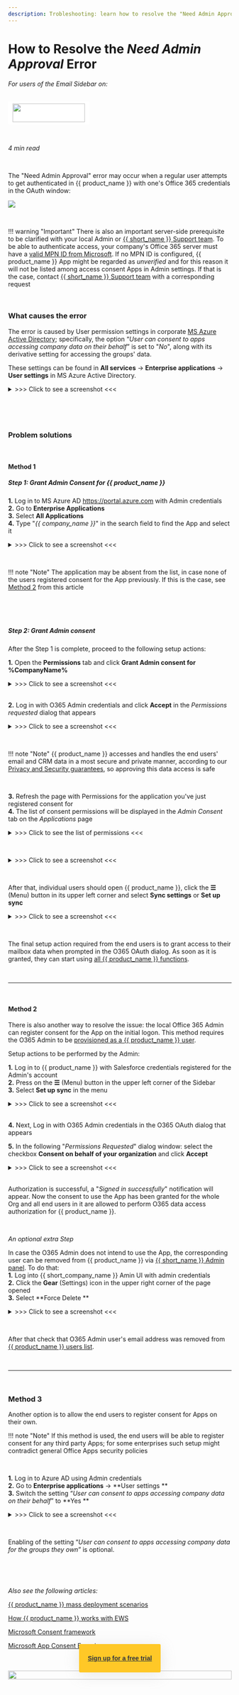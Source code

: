 ```yaml
---
description: Trobleshooting: learn how to resolve the "Need Admin Approval" error
---
```

# How to Resolve the *Need Admin Approval* Error  
  

<i>For users of the Email Sidebar on:</i><br><br>
<div class="container" style="display: inline-block; height: 42px; width: 163px; padding: 5px 10px; background-color: #fff;"><img src="https://revenuegrid.com/revenue-inbox/wp-content/uploads/Office365.svg" style="height: 100%; object-fit: contain; vertical-align: middle;"></div>

&nbsp;

*4 min read*  

<!-- ShareThis BEGIN --> 
<div class="addthis_inline_share_toolbox"></div>
<!-- End ShareThis --> 

&nbsp;

The "Need Admin Approval" error may occur when a regular user attempts to get authenticated in {{ product_name }} with one's Office 365 credentials in the OAuth window:

![](../assets/images/Configuration-&-Settings/Admin-Settings-&-Actions/Admin-Approval/admin-approval1.png)

&nbsp;

!!! warning "Important"
    There is also an important server-side prerequisite to be clarified with your local Admin or [{{ short_name }} Support team](mailto:support@revenuegrid.com). To be able to authenticate access, your company's Office 365 server must have a [valid MPN ID from Microsoft](https://docs.microsoft.com/en-us/partner-center/mpn-create-a-partner-center-account). If no MPN ID is configured, {{ product_name }} App might be regarded as *unverified* and for this reason it will not be listed among access consent Apps in Admin settings. If that is the case, contact [{{ short_name }} Support team](mailto:support@revenuegrid.com) with a corresponding request







&nbsp;

### What causes the error

The error is caused by User permission settings in corporate [MS Azure Active Directory](https://azure.microsoft.com/en-us/services/active-directory/); specifically, the option “*User can consent to apps accessing company data on their behalf*” is set to "*No*", along with its derivative setting for accessing the groups' data. 

These settings can be found in **All services** -> **Enterprise applications** -> **User settings** in MS Azure Active Directory.

<details><summary> >>> Click to see a screenshot <<< </summary>
<p><img src="..\..\assets\images\Configuration-&-Settings\Admin-Settings-&-Actions\Admin-Approval\admin-approval2.png" class="minimized">
</p></details>

&nbsp;



&nbsp;
&nbsp;

### Problem solutions

&nbsp;

#### Method 1

##### Step 1: Grant Admin Consent for {{ product_name }}

**1\.** Log in to MS Azure AD <https://portal.azure.com> with Admin credentials  
**2\.** Go to **Enterprise Applications**  
**3\.** Select **All Applications**  
**4\.** Type "*{{ company_name }}*" in the search field to find the App and select it   

<details><summary> >>> Click to see a screenshot <<< </summary>
<p><img src="..\..\assets\images\Configuration-&-Settings\Admin-Settings-&-Actions\Admin-Approval\admin-approval3.png" class="minimized">
</p></details>

&nbsp;

!!! note "Note"
    The application may be absent from the list, in case none of the users registered consent for the App previously. If  this is the case, see [Method 2](../Need-Admin-Approval/#method_2) from this article

&nbsp;

&nbsp;

##### Step 2: Grant Admin consent

After the Step 1 is complete, proceed to the following setup actions:

**1\.** Open the **Permissions** tab and click **Grant Admin consent for %CompanyName%**  
<details><summary> >>> Click to see a screenshot <<< </summary>
<p><img src="..\..\assets\images\Configuration-&-Settings\Admin-Settings-&-Actions\Admin-Approval\admin-approval4.png" class="minimized">
</p></details>
&nbsp;

**2\.** Log in with O365 Admin credentials and click **Accept** in the *Permissions requested* dialog that appears
<details><summary> >>> Click to see a screenshot <<< </summary>
<p><img src="..\..\assets\images\Configuration-&-Settings\Admin-Settings-&-Actions\Admin-Approval\admin-approval5.png">
</p></details>

&nbsp;

!!! note "Note"
    {{ product_name }} accesses and handles the end users' email and CRM data in a most secure and private manner, according to our [Privacy and Security guarantees](https://revenuegrid.com/privacy-policy/), so approving this data access is safe

&nbsp;

**3\.** Refresh the page with Permissions for the application you've just registered consent for  
**4\.** The list of consent permissions will be displayed in the *Admin Consent* tab on the *Applications* page   

<details><summary> >>> Click to see the list of permissions <<< </summary>
<p><table>
<thead>
<tr>
<th>API Name</th>
<th>Claim value</th>
<th>Permission</th>
<th>Type</th>
<th>Granted through</th>
<th>Granted by</th>
</tr>
</thead>
<tbody>
<tr>
<td>Microsoft Graph</td>
<td></td>
<td></td>
<td></td>
<td></td>
<td></td>
</tr>
<tr>
<td>Microsoft Graph</td>
<td>profile</td>
<td>View users’ basic profile</td>
<td>Delegated</td>
<td>Admin consent</td>
<td>An administrator</td>
</tr>
<tr>
<td>Microsoft Graph</td>
<td>email</td>
<td>View users’ email address</td>
<td>Delegated</td>
<td>Admin consent</td>
<td>An administrator</td>
</tr>
<tr>
<td>Microsoft Graph</td>
<td>Calendars.ReadWrite</td>
<td>Have full access to user  calendars</td>
<td>Delegated</td>
<td>Admin consent</td>
<td>An administrator</td>
</tr>
<tr>
<td>Microsoft Graph</td>
<td>Mail.ReadWrite</td>
<td>Read and write access to user mail</td>
<td>Delegated</td>
<td>Admin consent</td>
<td>An administrator</td>
</tr>
<tr>
<td>Microsoft Graph</td>
<td>User.ReadEtasic.All</td>
<td>Read all users’ basic profiles</td>
<td>Delegated</td>
<td>Admin consent</td>
<td>An administrator</td>
</tr>
<tr>
<td>Microsoft Graph</td>
<td>User.Read</td>
<td>Sign in and read user profile</td>
<td>Delegated</td>
<td>Admin consent</td>
<td>An administrator</td>
</tr>
<tr>
<td>Microsoft Graph</td>
<td>MailboxSettings.ReadWrite</td>
<td>Read and write user mailbox settings</td>
<td>Delegated</td>
<td>Admin consent</td>
<td>An administrator</td>
</tr>
<tr>
<td>Microsoft Graph</td>
<td>offline access</td>
<td>Maintain  access to data you have given it access to</td>
<td>Delegated</td>
<td>Admin consent</td>
<td>An  administrator</td>
</tr>
<tr>
<td>Office 365 Exchange  Online</td>
<td></td>
<td></td>
<td></td>
<td></td>
<td></td>
</tr>
<tr>
<td>Office 365  Exchange Online</td>
<td>EWS.AccessAsUser.All</td>
<td>Access mailboxes as the signed-in user via Exchange Web Services</td>
<td>Delegated</td>
<td>Admin consent</td>
<td>An administrator</td>
</tr>
</tbody>
</table>
</p></details>



&nbsp;

<details><summary> >>> Click to see a screenshot <<< </summary>
<p><img src="..\..\assets\images\Configuration-&-Settings\Admin-Settings-&-Actions\Admin-Approval\admin-approval6.png" class="minimized">
</p></details>

&nbsp;

After that, individual users should open {{ product_name }}, click the **☰** (Menu) button in its upper left corner and select **Sync settings** or **Set up sync**

<details><summary> >>> Click to see a screenshot <<< </summary>
<p><img src="..\..\assets\images\Configuration-&-Settings\Admin-Settings-&-Actions\Admin-Approval\set-up1.png" style="width: 45%; height: 45%;">
</p></details>

&nbsp;

The final setup action required from the end users is to grant access to their mailbox data when prompted in the O365 OAuth dialog. As soon as it is granted, they can start using [all {{ product_name }} functions](../AddIn-vs-Sync-Functions/).

&nbsp;

* * *

&nbsp;

#### Method 2

There is also another way to resolve the issue: the local Office 365 Admin can register consent for the App on the initial logon. This method requires the O365 Admin to be [provisioned as a {{ product_name }} user](../Managing-Users-via-the-Solution-s-Admin-Panel/).

Setup actions to be performed by the Admin:

**1\.** Log in to {{ product_name }} with Salesforce credentials registered for the Admin's account  
**2\.** Press on the **☰** (Menu) button in the upper left corner of the Sidebar  
**3\.** Select **Set up sync** in the menu    

<details><summary> >>> Click to see a screenshot <<< </summary>
<p><img src="..\..\assets\images\Configuration-&-Settings\Admin-Settings-&-Actions\Admin-Approval\set-upalt.png">
</p></details>
&nbsp;



**4\.** Next, Log in with O365 Admin credentials in the O365 OAuth dialog that appears     



**5\.** In the following "*Permissions Requested*" dialog window: select the checkbox **Consent on behalf of your organization**  and click **Accept**

<details><summary> >>> Click to see a screenshot <<< </summary>
<p><img src="..\..\assets\images\Configuration-&-Settings\Admin-Settings-&-Actions\Admin-Approval\admin-approval7.png" class="minimized">
</p></details>
&nbsp;

Authorization is successful, a "*Signed in successfully*" notification will appear. Now the consent to use the App has been granted for the whole Org and all end users in it are allowed to perform O365 data access authorization for {{ product_name }}.

&nbsp;

*An optional extra Step*

In case the O365 Admin does not intend to use the App, the corresponding user can be removed from {{ product_name }} via [{{ short_name }} Admin panel](../How-to-Log-In-to-the-Admin-Panel/). To do that:  
**1\.** Log into {{ short_company_name }} Amin UI with admin credentials  
**2\.** Click the **Gear** (Settings) icon in the upper right corner of the page opened  
**3\.** Select **Force Delete **  

<details><summary> >>> Click to see a screenshot <<< </summary>
<p><img src="..\..\assets\images\Configuration-&-Settings\Admin-Settings-&-Actions\Admin-Approval\admin-approval8.png" style="width: 70%; height: 70%;">
</p></details>

&nbsp;

After that check that O365 Admin user's email address was removed from [{{ product_name }} users list](../Managing-Users-via-the-Solution-s-Admin-Panel/).

&nbsp;

* * *

&nbsp;

### Method 3

Another option is to allow the end users to register consent for Apps on their own.

!!! note "Note"
    If this method is used, the end users will be able to register consent for any third party Apps; for some enterprises such setup might contradict general Office Apps security policies

&nbsp;

**1\.** Log in to Azure AD using Admin credentials  
**2\.** Go to **Enterprise applications** -> **User settings **  
**3\.** Switch the setting “*User can consent to apps accessing company data on their behalf*” to **Yes ** 

<details><summary> >>> Click to see a screenshot <<< </summary>
<p><img src="..\..\assets\images\Configuration-&-Settings\Admin-Settings-&-Actions\Admin-Approval\admin-approval9.png" class="minimized">
</p></details>

&nbsp;

Enabling of the setting “*User can consent to apps accessing company data for the groups they own*” is optional.

&nbsp;

&nbsp;

*Also see the following articles:*  

[{{ product_name }} mass deployment scenarios](../Email-Integration-Full-Deployment-Scenarios/)

[How {{ product_name }} works with EWS](../Working-With-EWS/)

[Microsoft Consent framework](https://docs.microsoft.com/en-us/azure/active-directory/develop/consent-framework)  

[Microsoft App Consent Experience](https://docs.microsoft.com/en-us/azure/active-directory/develop/application-consent-experience)  


<br>

<style>
  .banners {
    text-align: center;
    display: flex;
    flex-direction: column;
    align-items: center;
  }

  .banners a.button {
      background-color: #FFC827;
      color: #2F3341;
      box-shadow: 0 5px 35px rgba(146, 146, 146, 0.2);
      padding: 20px;
      font-family: Graphic, arial;
      font-weight: 600;
      line-height: 24px;
      margin-top: -80px;
      border-radius: 3px;
      cursor: pointer;
      transition: .1s;
  }

  .banners a.button:hover {
    transform: scale(1.05);
  }

  .banners a.button a:hover,
  .banners a.button a:visited {
      color: #2F3341;
  }

  .banner-3 a.button {
    margin-left: 45%;
  }
</style>

<br>
<div class="banners banner-1">
  <img src="../../assets/images/banners/banner-1.svg" style="width: 100%; height: 100%;">
  <a class="button" href="https://revenuegrid.com/sign-up/?utm_source=kb_rg&utm_medium=referral&utm_campaign=eac&utm_content=banner" target="_blank">Sign up for a free trial</a>
</div>


